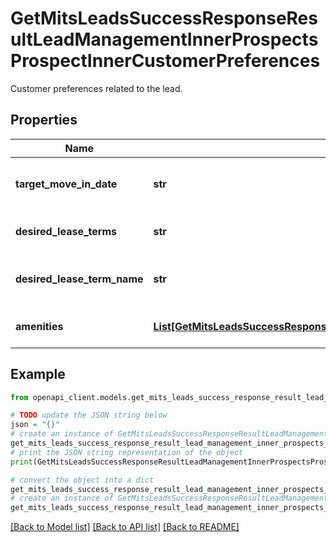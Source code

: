 # GetMitsLeadsSuccessResponseResultLeadManagementInnerProspectsProspectInnerCustomerPreferences

Customer preferences related to the lead.

## Properties

Name | Type | Description | Notes
------------ | ------------- | ------------- | -------------
**target_move_in_date** | **str** | The target move-in date for the customer. | [optional] 
**desired_lease_terms** | **str** | The desired lease terms. | [optional] 
**desired_lease_term_name** | **str** | The name of the desired lease term. | [optional] 
**amenities** | [**List[GetMitsLeadsSuccessResponseResultLeadManagementInnerProspectsProspectInnerCustomerPreferencesAmenitiesInner]**](GetMitsLeadsSuccessResponseResultLeadManagementInnerProspectsProspectInnerCustomerPreferencesAmenitiesInner.md) | A list of customer amenities. | [optional] 

## Example

```python
from openapi_client.models.get_mits_leads_success_response_result_lead_management_inner_prospects_prospect_inner_customer_preferences import GetMitsLeadsSuccessResponseResultLeadManagementInnerProspectsProspectInnerCustomerPreferences

# TODO update the JSON string below
json = "{}"
# create an instance of GetMitsLeadsSuccessResponseResultLeadManagementInnerProspectsProspectInnerCustomerPreferences from a JSON string
get_mits_leads_success_response_result_lead_management_inner_prospects_prospect_inner_customer_preferences_instance = GetMitsLeadsSuccessResponseResultLeadManagementInnerProspectsProspectInnerCustomerPreferences.from_json(json)
# print the JSON string representation of the object
print(GetMitsLeadsSuccessResponseResultLeadManagementInnerProspectsProspectInnerCustomerPreferences.to_json())

# convert the object into a dict
get_mits_leads_success_response_result_lead_management_inner_prospects_prospect_inner_customer_preferences_dict = get_mits_leads_success_response_result_lead_management_inner_prospects_prospect_inner_customer_preferences_instance.to_dict()
# create an instance of GetMitsLeadsSuccessResponseResultLeadManagementInnerProspectsProspectInnerCustomerPreferences from a dict
get_mits_leads_success_response_result_lead_management_inner_prospects_prospect_inner_customer_preferences_from_dict = GetMitsLeadsSuccessResponseResultLeadManagementInnerProspectsProspectInnerCustomerPreferences.from_dict(get_mits_leads_success_response_result_lead_management_inner_prospects_prospect_inner_customer_preferences_dict)
```
[[Back to Model list]](../README.md#documentation-for-models) [[Back to API list]](../README.md#documentation-for-api-endpoints) [[Back to README]](../README.md)


